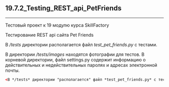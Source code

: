 ## 19.7.2_Testing_REST_api_PetFriends
______
Тестовый проект к 19 модулю курса SkillFactory  
  
Тестирование REST api сайта Pet Friends  
  
В */tests* директории располагается файл *test_pet_friends.py* с тестами.

В директории */tests/images* находятся фотографии для тестов.
В корневой директории, файл settings.py содержит информацию о действительных и недействительных паролях и адресах электронной почты. 

 ```html
<В */tests* директории "располагается" файл *test_pet_friends.py* с тестами.>
```
